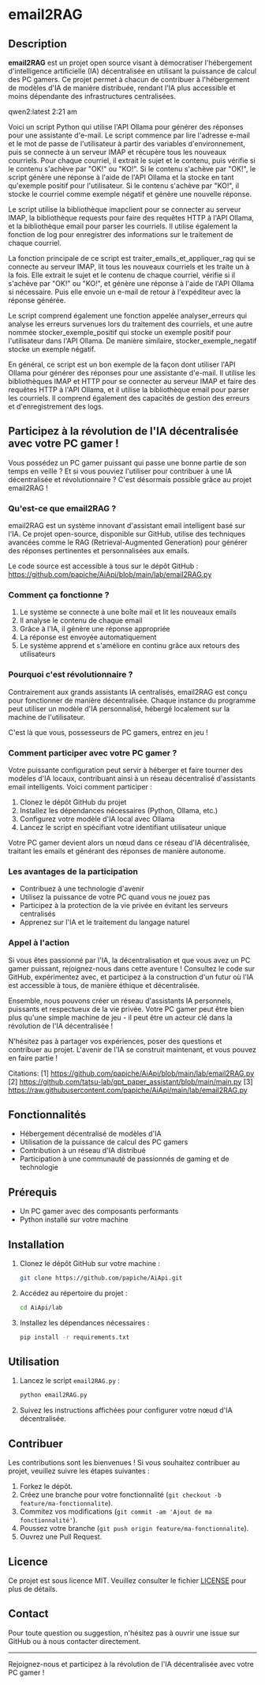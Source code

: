 # email2RAG

## Description

**email2RAG** est un projet open source visant à démocratiser l'hébergement d'intelligence artificielle (IA) décentralisée en utilisant la puissance de calcul des PC gamers. Ce projet permet à chacun de contribuer à l'hébergement de modèles d'IA de manière distribuée, rendant l'IA plus accessible et moins dépendante des infrastructures centralisées.

qwen2:latest 2:21 am


Voici un script Python qui utilise l'API Ollama pour générer des réponses pour une assistante d'e-mail. Le script commence par lire l'adresse e-mail et le mot de passe de l'utilisateur à partir des variables d'environnement, puis se connecte à un serveur IMAP et récupère tous les nouveaux courriels. Pour chaque courriel, il extrait le sujet et le contenu, puis vérifie si le contenu s'achève par "OK!" ou "KO!". Si le contenu s'achève par "OK!", le script génère une réponse à l'aide de l'API Ollama et la stocke en tant qu'exemple positif pour l'utilisateur. Si le contenu s'achève par "KO!", il stocke le courriel comme exemple négatif et génère une nouvelle réponse.

Le script utilise la bibliothèque imapclient pour se connecter au serveur IMAP, la bibliothèque requests pour faire des requêtes HTTP à l'API Ollama, et la bibliothèque email pour parser les courriels. Il utilise également la fonction de log pour enregistrer des informations sur le traitement de chaque courriel.

La fonction principale de ce script est traiter_emails_et_appliquer_rag qui se connecte au serveur IMAP, lit tous les nouveaux courriels et les traite un à la fois. Elle extrait le sujet et le contenu de chaque courriel, vérifie si il s'achève par "OK!" ou "KO!", et génère une réponse à l'aide de l'API Ollama si nécessaire. Puis elle envoie un e-mail de retour à l'expéditeur avec la réponse générée.

Le script comprend également une fonction appelée analyser_erreurs qui analyse les erreurs survenues lors du traitement des courriels, et une autre nommée stocker_exemple_positif qui stocke un exemple positif pour l'utilisateur dans l'API Ollama. De manière similaire, stocker_exemple_negatif stocke un exemple négatif.

En général, ce script est un bon exemple de la façon dont utiliser l'API Ollama pour générer des réponses pour une assistante d'e-mail. Il utilise les bibliothèques IMAP et HTTP pour se connecter au serveur IMAP et faire des requêtes HTTP à l'API Ollama, et il utilise la bibliothèque email pour parser les courriels. Il comprend également des capacités de gestion des erreurs et d'enregistrement des logs.
## Participez à la révolution de l'IA décentralisée avec votre PC gamer !

Vous possédez un PC gamer puissant qui passe une bonne partie de son temps en veille ? Et si vous pouviez l'utiliser pour contribuer à une IA décentralisée et révolutionnaire ? C'est désormais possible grâce au projet email2RAG !

### Qu'est-ce que email2RAG ?

email2RAG est un système innovant d'assistant email intelligent basé sur l'IA. Ce projet open-source, disponible sur GitHub, utilise des techniques avancées comme le RAG (Retrieval-Augmented Generation) pour générer des réponses pertinentes et personnalisées aux emails.

Le code source est accessible à tous sur le dépôt GitHub : https://github.com/papiche/AiApi/blob/main/lab/email2RAG.py

### Comment ça fonctionne ?

1. Le système se connecte à une boîte mail et lit les nouveaux emails
2. Il analyse le contenu de chaque email
3. Grâce à l'IA, il génère une réponse appropriée
4. La réponse est envoyée automatiquement
5. Le système apprend et s'améliore en continu grâce aux retours des utilisateurs

### Pourquoi c'est révolutionnaire ?

Contrairement aux grands assistants IA centralisés, email2RAG est conçu pour fonctionner de manière décentralisée. Chaque instance du programme peut utiliser un modèle d'IA personnalisé, hébergé localement sur la machine de l'utilisateur.

C'est là que vous, possesseurs de PC gamers, entrez en jeu !

### Comment participer avec votre PC gamer ?

Votre puissante configuration peut servir à héberger et faire tourner des modèles d'IA locaux, contribuant ainsi à un réseau décentralisé d'assistants email intelligents. Voici comment participer :

1. Clonez le dépôt GitHub du projet
2. Installez les dépendances nécessaires (Python, Ollama, etc.)
3. Configurez votre modèle d'IA local avec Ollama
4. Lancez le script en spécifiant votre identifiant utilisateur unique

Votre PC gamer devient alors un nœud dans ce réseau d'IA décentralisée, traitant les emails et générant des réponses de manière autonome.

### Les avantages de la participation

- Contribuez à une technologie d'avenir
- Utilisez la puissance de votre PC quand vous ne jouez pas
- Participez à la protection de la vie privée en évitant les serveurs centralisés
- Apprenez sur l'IA et le traitement du langage naturel

### Appel à l'action

Si vous êtes passionné par l'IA, la décentralisation et que vous avez un PC gamer puissant, rejoignez-nous dans cette aventure ! Consultez le code sur GitHub, expérimentez avec, et participez à la construction d'un futur où l'IA est accessible à tous, de manière éthique et décentralisée.

Ensemble, nous pouvons créer un réseau d'assistants IA personnels, puissants et respectueux de la vie privée. Votre PC gamer peut être bien plus qu'une simple machine de jeu - il peut être un acteur clé dans la révolution de l'IA décentralisée !

N'hésitez pas à partager vos expériences, poser des questions et contribuer au projet. L'avenir de l'IA se construit maintenant, et vous pouvez en faire partie !

Citations:
[1] https://github.com/papiche/AiApi/blob/main/lab/email2RAG.py
[2] https://github.com/tatsu-lab/gpt_paper_assistant/blob/main/main.py
[3] https://raw.githubusercontent.com/papiche/AiApi/main/lab/email2RAG.py

## Fonctionnalités

- Hébergement décentralisé de modèles d'IA
- Utilisation de la puissance de calcul des PC gamers
- Contribution à un réseau d'IA distribué
- Participation à une communauté de passionnés de gaming et de technologie

## Prérequis

- Un PC gamer avec des composants performants
- Python installé sur votre machine

## Installation

1. Clonez le dépôt GitHub sur votre machine :

   ```bash
   git clone https://github.com/papiche/AiApi.git
   ```

2. Accédez au répertoire du projet :

   ```bash
   cd AiApi/lab
   ```

3. Installez les dépendances nécessaires :

   ```bash
   pip install -r requirements.txt
   ```

## Utilisation

1. Lancez le script `email2RAG.py` :

   ```bash
   python email2RAG.py
   ```

2. Suivez les instructions affichées pour configurer votre nœud d'IA décentralisée.

## Contribuer

Les contributions sont les bienvenues ! Si vous souhaitez contribuer au projet, veuillez suivre les étapes suivantes :

1. Forkez le dépôt.
2. Créez une branche pour votre fonctionnalité (`git checkout -b feature/ma-fonctionnalite`).
3. Commitez vos modifications (`git commit -am 'Ajout de ma fonctionnalité'`).
4. Poussez votre branche (`git push origin feature/ma-fonctionnalite`).
5. Ouvrez une Pull Request.

## Licence

Ce projet est sous licence MIT. Veuillez consulter le fichier [LICENSE](LICENSE) pour plus de détails.

## Contact

Pour toute question ou suggestion, n'hésitez pas à ouvrir une issue sur GitHub ou à nous contacter directement.

---

Rejoignez-nous et participez à la révolution de l'IA décentralisée avec votre PC gamer !
